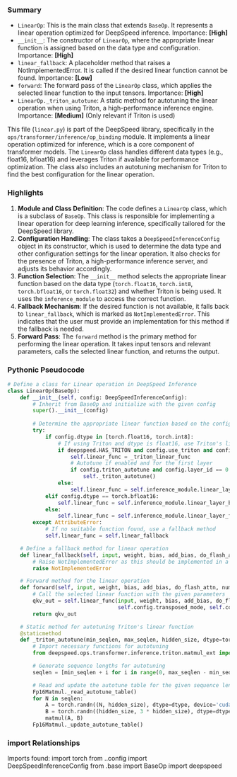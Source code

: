 

### Summary



* `LinearOp`: This is the main class that extends `BaseOp`. It represents a linear operation optimized for DeepSpeed inference. Importance: **[High]**
* `__init__`: The constructor of `LinearOp`, where the appropriate linear function is assigned based on the data type and configuration. Importance: **[High]**
* `linear_fallback`: A placeholder method that raises a NotImplementedError. It is called if the desired linear function cannot be found. Importance: **[Low]**
* `forward`: The forward pass of the `LinearOp` class, which applies the selected linear function to the input tensors. Importance: **[High]**
* `LinearOp._triton_autotune`: A static method for autotuning the linear operation when using Triton, a high-performance inference engine. Importance: **[Medium]** (Only relevant if Triton is used)

This file (`linear.py`) is part of the DeepSpeed library, specifically in the `ops/transformer/inference/op_binding` module. It implements a linear operation optimized for inference, which is a core component of transformer models. The `LinearOp` class handles different data types (e.g., float16, bfloat16) and leverages Triton if available for performance optimization. The class also includes an autotuning mechanism for Triton to find the best configuration for the linear operation.

### Highlights



1. **Module and Class Definition**: The code defines a `LinearOp` class, which is a subclass of `BaseOp`. This class is responsible for implementing a linear operation for deep learning inference, specifically tailored for the DeepSpeed library.
2. **Configuration Handling**: The class takes a `DeepSpeedInferenceConfig` object in its constructor, which is used to determine the data type and other configuration settings for the linear operation. It also checks for the presence of Triton, a high-performance inference server, and adjusts its behavior accordingly.
3. **Function Selection**: The `__init__` method selects the appropriate linear function based on the data type (`torch.float16`, `torch.int8`, `torch.bfloat16`, or `torch.float32`) and whether Triton is being used. It uses the `inference_module` to access the correct function.
4. **Fallback Mechanism**: If the desired function is not available, it falls back to `linear_fallback`, which is marked as `NotImplementedError`. This indicates that the user must provide an implementation for this method if the fallback is needed.
5. **Forward Pass**: The `forward` method is the primary method for performing the linear operation. It takes input tensors and relevant parameters, calls the selected linear function, and returns the output.

### Pythonic Pseudocode

```python
# Define a class for Linear operation in DeepSpeed Inference
class LinearOp(BaseOp):
    def __init__(self, config: DeepSpeedInferenceConfig):
        # Inherit from BaseOp and initialize with the given config
        super().__init__(config)
        
        # Determine the appropriate linear function based on the config's dtype
        try:
            if config.dtype in [torch.float16, torch.int8]:
                # If using Triton and dtype is float16, use Triton's linear function
                if deepspeed.HAS_TRITON and config.use_triton and config.dtype == torch.float16:
                    self.linear_func = _triton_linear_func
                    # Autotune if enabled and for the first layer
                    if config.triton_autotune and config.layer_id == 0:
                        self._triton_autotune()
                else:
                    self.linear_func = self.inference_module.linear_layer_fp16
            elif config.dtype == torch.bfloat16:
                self.linear_func = self.inference_module.linear_layer_bf16
            else:
                self.linear_func = self.inference_module.linear_layer_fp32
        except AttributeError:
            # If no suitable function found, use a fallback method
            self.linear_func = self.linear_fallback

    # Define a fallback method for linear operation
    def linear_fallback(self, input, weight, bias, add_bias, do_flash_attn, num_heads, transpose, rope_theta):
        # Raise NotImplementedError as this should be implemented in a subclass
        raise NotImplementedError

    # Forward method for the linear operation
    def forward(self, input, weight, bias, add_bias, do_flash_attn, num_heads, external_cache, num_layers):
        # Call the selected linear function with the given parameters
        qkv_out = self.linear_func(input, weight, bias, add_bias, do_flash_attn, num_heads,
                                   self.config.transposed_mode, self.config.rope_theta)
        return qkv_out

    # Static method for autotuning Triton's linear function
    @staticmethod
    def _triton_autotune(min_seqlen, max_seqlen, hidden_size, dtype=torch.float16):
        # Import necessary functions for autotuning
        from deepspeed.ops.transformer.inference.triton.matmul_ext import Fp16Matmul, matmul

        # Generate sequence lengths for autotuning
        seqlen = [min_seqlen + i for i in range(0, max_seqlen - min_seqlen + Fp16Matmul._cache_stride + 1, Fp16Matmul._cache_stride)]

        # Read and update the autotune table for the given sequence lengths and data type
        Fp16Matmul._read_autotune_table()
        for N in seqlen:
            A = torch.randn((N, hidden_size), dtype=dtype, device='cuda')
            B = torch.randn((hidden_size, 3 * hidden_size), dtype=dtype, device='cuda')
            matmul(A, B)
        Fp16Matmul._update_autotune_table()
```


### import Relationships

Imports found:
import torch
from ..config import DeepSpeedInferenceConfig
from .base import BaseOp
import deepspeed